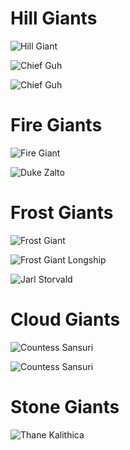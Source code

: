 <!-- TITLE: Thegiants -->
<!-- SUBTITLE: A quick summary of Thegiants -->

# Hill Giants

![Hill Giant](/uploads/hill-giant.jpg "Hill Giant")

![Chief Guh](/uploads/chief-guh-2.jpg "Hill Giant Chieftan")

![Chief Guh](/uploads/chief-guh-1.jpg "Hill Giant Chieftan")

# Fire Giants

![Fire Giant](/uploads/fire-giant.jpg "Fire Giant")

![Duke Zalto](/uploads/zalto.jpg "Fire Giant Warlord")

# Frost Giants

![Frost Giant](/uploads/frost-giant.jpg "Frost Giant")

![Frost Giant Longship](/uploads/frost-giant-longship.jpg "Frost Giant Longship")

![Jarl Storvald](/uploads/storvald.jpg "Frost Giant Warrior")

# Cloud Giants
![Countess Sansuri](/uploads/sansuri.jpg "Cloud Giant Sorceress")

![Countess Sansuri](/uploads/sansuri-2.jpg "Cloud Giant Sorceress")

# Stone Giants
![Thane Kalithica](/uploads/kalithica.jpg "Stone Giant Shaman")

